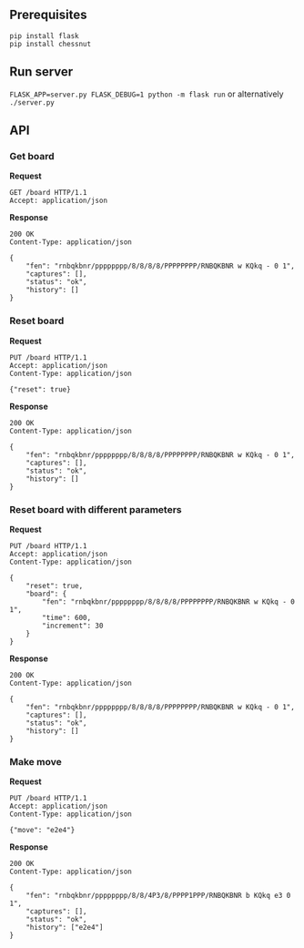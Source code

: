 Prerequisites
-------------
```
pip install flask
pip install chessnut
```

Run server
----------
`FLASK_APP=server.py FLASK_DEBUG=1 python -m flask run`
or alternatively
`./server.py`


API
-------

### Get board
**Request**
```
GET /board HTTP/1.1
Accept: application/json
```

**Response**
```
200 OK
Content-Type: application/json

{
	"fen": "rnbqkbnr/pppppppp/8/8/8/8/PPPPPPPP/RNBQKBNR w KQkq - 0 1", 
	"captures": [],
	"status": "ok", 
	"history": []
}
```

### Reset board
**Request**
```
PUT /board HTTP/1.1
Accept: application/json
Content-Type: application/json

{"reset": true}
```

**Response**
```
200 OK
Content-Type: application/json

{
	"fen": "rnbqkbnr/pppppppp/8/8/8/8/PPPPPPPP/RNBQKBNR w KQkq - 0 1", 
	"captures": [],
	"status": "ok", 
	"history": []
}
```

### Reset board with different parameters
**Request**
```
PUT /board HTTP/1.1
Accept: application/json
Content-Type: application/json

{
	"reset": true,
	"board": {
		"fen": "rnbqkbnr/pppppppp/8/8/8/8/PPPPPPPP/RNBQKBNR w KQkq - 0 1",
		"time": 600,
		"increment": 30
	}
}
```

**Response**
```
200 OK
Content-Type: application/json

{
	"fen": "rnbqkbnr/pppppppp/8/8/8/8/PPPPPPPP/RNBQKBNR w KQkq - 0 1", 
	"captures": [],
	"status": "ok", 
	"history": []
}
```


### Make move
**Request**
```
PUT /board HTTP/1.1
Accept: application/json
Content-Type: application/json

{"move": "e2e4"}
```

**Response**
```
200 OK
Content-Type: application/json

{
	"fen": "rnbqkbnr/pppppppp/8/8/4P3/8/PPPP1PPP/RNBQKBNR b KQkq e3 0 1",
	"captures": [],
	"status": "ok", 
	"history": ["e2e4"]
}
```

